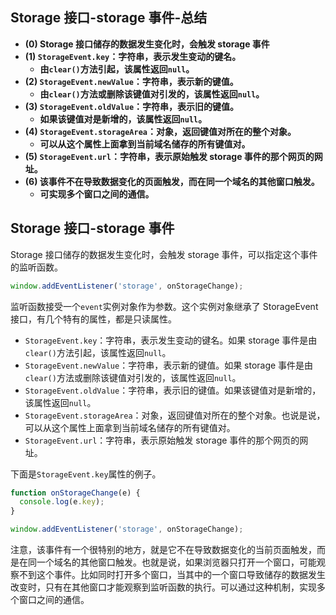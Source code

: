## Storage 接口-storage 事件-总结

- **(0) Storage 接口储存的数据发生变化时，会触发 storage 事件**
- **(1) `StorageEvent.key`：字符串，表示发生变动的键名。**
  - **由`clear()`方法引起，该属性返回`null`。**
- **(2) `StorageEvent.newValue`：字符串，表示新的键值。**
  - **由`clear()`方法或删除该键值对引发的，该属性返回`null`。**
- **(3) `StorageEvent.oldValue`：字符串，表示旧的键值。**
  - **如果该键值对是新增的，该属性返回`null`。**
- **(4) `StorageEvent.storageArea`：对象，返回键值对所在的整个对象。**
  - **可以从这个属性上面拿到当前域名储存的所有键值对。**
- **(5) `StorageEvent.url`：字符串，表示原始触发 storage 事件的那个网页的网址。**
- **(6) 该事件不在导致数据变化的页面触发，而在同一个域名的其他窗口触发。**
  - **可实现多个窗口之间的通信。**

## Storage 接口-storage 事件

Storage 接口储存的数据发生变化时，会触发 storage 事件，可以指定这个事件的监听函数。

```javascript
window.addEventListener('storage', onStorageChange);
```

监听函数接受一个`event`实例对象作为参数。这个实例对象继承了 StorageEvent 接口，有几个特有的属性，都是只读属性。

- `StorageEvent.key`：字符串，表示发生变动的键名。如果 storage 事件是由`clear()`方法引起，该属性返回`null`。
- `StorageEvent.newValue`：字符串，表示新的键值。如果 storage 事件是由`clear()`方法或删除该键值对引发的，该属性返回`null`。
- `StorageEvent.oldValue`：字符串，表示旧的键值。如果该键值对是新增的，该属性返回`null`。
- `StorageEvent.storageArea`：对象，返回键值对所在的整个对象。也说是说，可以从这个属性上面拿到当前域名储存的所有键值对。
- `StorageEvent.url`：字符串，表示原始触发 storage 事件的那个网页的网址。

下面是`StorageEvent.key`属性的例子。

```javascript
function onStorageChange(e) {
  console.log(e.key);
}

window.addEventListener('storage', onStorageChange);
```

注意，该事件有一个很特别的地方，就是它不在导致数据变化的当前页面触发，而是在同一个域名的其他窗口触发。也就是说，如果浏览器只打开一个窗口，可能观察不到这个事件。比如同时打开多个窗口，当其中的一个窗口导致储存的数据发生改变时，只有在其他窗口才能观察到监听函数的执行。可以通过这种机制，实现多个窗口之间的通信。
